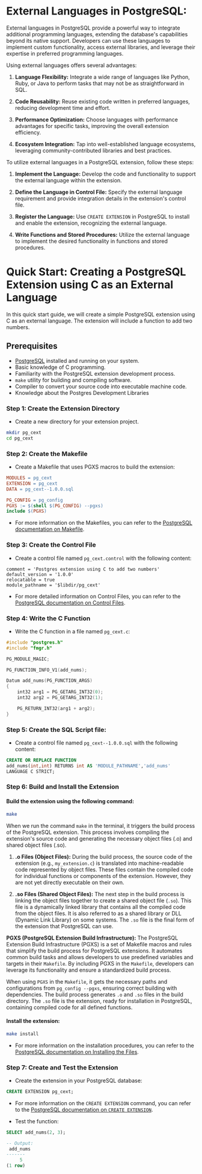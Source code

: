 # External Languages in PostgreSQL:
External languages in PostgreSQL provide a powerful way to integrate additional programming languages, extending the database's capabilities beyond its native support. Developers can use these languages to implement custom functionality, access external libraries, and leverage their expertise in preferred programming languages.

Using external languages offers several advantages:

1. **Language Flexibility:** Integrate a wide range of languages like Python, Ruby, or Java to perform tasks that may not be as straightforward in SQL.

2. **Code Reusability:** Reuse existing code written in preferred languages, reducing development time and effort.

3. **Performance Optimization:** Choose languages with performance advantages for specific tasks, improving the overall extension efficiency.

4. **Ecosystem Integration:** Tap into well-established language ecosystems, leveraging community-contributed libraries and best practices.

To utilize external languages in a PostgreSQL extension, follow these steps:

1. **Implement the Language:** Develop the code and functionality to support the external language within the extension.

2. **Define the Language in Control File:** Specify the external language requirement and provide integration details in the extension's control file.

3. **Register the Language:** Use `CREATE EXTENSION` in PostgreSQL to install and enable the extension, recognizing the external language.

4. **Write Functions and Stored Procedures:** Utilize the external language to implement the desired functionality in functions and stored procedures.

# Quick Start: Creating a PostgreSQL Extension using C as an External Language

In this quick start guide, we will create a simple PostgreSQL extension using C as an external language. The extension will include a function to add two numbers.

## Prerequisites
- [PostgreSQL](https://www.postgresql.org/download/) installed and running on your system.
- Basic knowledge of C programming.
- Familiarity with the PostgreSQL extension development process.
- `make` utility for building and compiling software. 
- Compiler to convert your source code into executable machine code.
- Knowledge about the Postgres Development Libraries

### Step 1: Create the Extension Directory
- Create a new directory for your extension project.

```bash
mkdir pg_cext
cd pg_cext
```

### Step 2: Create the Makefile
- Create a Makefile that uses PGXS macros to build the extension:

```makefile
MODULES = pg_cext
EXTENSION = pg_cext
DATA = pg_cext--1.0.0.sql

PG_CONFIG = pg_config
PGXS := $(shell $(PG_CONFIG) --pgxs)
include $(PGXS)
```
- For more information on the Makefiles, you can refer to the [PostgreSQL documentation on Makefile](https://www.postgresql.org/docs/current/extend-pgxs.html).

### Step 3: Create the Control File
- Create a control file named `pg_cext.control` with the following content:

```control
comment = 'Postgres extension using C to add two numbers'
default_version = '1.0.0'
relocatable = true
module_pathname = '$libdir/pg_cext'
```
- For more detailed information on Control Files, you can refer to the [PostgreSQL documentation on Control Files](https://www.postgresql.org/docs/current/extend-extensions.html#id-1.8.3.20.11).

### Step 4: Write the C Function
- Write the C function in a file named `pg_cext.c`:

```c
#include "postgres.h"
#include "fmgr.h"

PG_MODULE_MAGIC;

PG_FUNCTION_INFO_V1(add_nums);

Datum add_nums(PG_FUNCTION_ARGS)
{
    int32 arg1 = PG_GETARG_INT32(0);
    int32 arg2 = PG_GETARG_INT32(1);

    PG_RETURN_INT32(arg1 + arg2);
}
```

### Step 5: Create the SQL Script file:
- Create a control file named `pg_cext--1.0.0.sql` with the following content:

```sql
CREATE OR REPLACE FUNCTION
add_nums(int,int) RETURNS int AS 'MODULE_PATHNAME','add_nums'
LANGUAGE C STRICT;
```

### Step 6: Build and Install the Extension

#### Build the extension using the following command:

```bash
make
```

When we run the command `make` in the terminal, it triggers the build process of the PostgreSQL extension. This process involves compiling the extension's source code and generating the necessary object files (.o) and shared object files (.so).

1. **.o Files (Object Files):** During the build process, the source code of the extension (e.g., `my_extension.c`) is translated into machine-readable code represented by object files. These files contain the compiled code for individual functions or components of the extension. However, they are not yet directly executable on their own.

2. **.so Files (Shared Object Files):** The next step in the build process is linking the object files together to create a shared object file (`.so`). This file is a dynamically linked library that contains all the compiled code from the object files. It is also referred to as a shared library or DLL (Dynamic Link Library) on some systems. The `.so` file is the final form of the extension that PostgreSQL can use.

**PGXS (PostgreSQL Extension Build Infrastructure):** 
The PostgreSQL Extension Build Infrastructure (PGXS) is a set of Makefile macros and rules that simplify the build process for PostgreSQL extensions. It automates common build tasks and allows developers to use predefined variables and targets in their `Makefile`. By including PGXS in the `Makefile`, developers can leverage its functionality and ensure a standardized build process.

When using `PGXS` in the `Makefile`, it gets the necessary paths and configurations from `pg_config --pgxs`, ensuring correct building with dependencies. The build process generates `.o` and `.so` files in the build directory. The `.so` file is the extension, ready for installation in PostgreSQL, containing compiled code for all defined functions.

#### Install the extension:

```bash
make install
```

- For more information on the installation procedures, you can refer to the [PostgreSQL documentation on Installing the Files](https://www.postgresql.org/docs/current/install-procedure.html#INSTALL).

### Step 7: Create and Test the Extension
- Create the extension in your PostgreSQL database:

```sql
CREATE EXTENSION pg_cext;
```
- For more information on the `CREATE EXTENSION` command, you can refer to the [PostgreSQL documentation on `CREATE EXTENSION`](https://www.postgresql.org/docs/current/sql-createextension.html).

- Test the function:

```sql
SELECT add_nums(2, 3);

-- Output:
 add_nums
-------
     5
(1 row)

```

